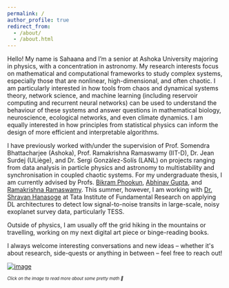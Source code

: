 ```yaml
---
permalink: /
author_profile: true
redirect_from: 
  - /about/
  - /about.html
---
```


Hello! My name is Sahaana and I’m a senior at Ashoka University majoring in physics, with a concentration in astronomy. My research interests focus on mathematical and computational frameworks to study complex systems, especially those that are nonlinear, high-dimensional, and often chaotic.  I am particularly interested in how tools from chaos and dynamical systems theory, network science, and machine learning (including reservoir computing and recurrent neural networks) can be used to understand the behaviour of these systems and answer questions in mathematical biology, neuroscience, ecological networks, and even climate dynamics. I am equally interested in how principles from statistical physics can inform the design of more efficient and interpretable algorithms.  

I have previously worked with/under the supervision of Prof. Somendra Bhattacharjee (Ashoka), Prof. Ramakrishna Ramaswamy (IIT-D), Dr. Jean Surdej (ULiège), and Dr. Sergi Gonzàlez-Solís (LANL) on projects ranging from data analysis in particle physics and astronomy to multistability and synchronisation in coupled chaotic systems. For my undergraduate thesis, I am currently advised by Profs. [Bikram Phookun](https://www.ashoka.edu.in/profile/bikram-phookun/), [Abhinav Gupta](https://www.ststephens.edu/department-of-physics/dr-abhinav-gupta/), and [Ramakrishna Ramaswamy](https://loopynoodle.github.io/ramramaswamy.org). This summer, however, I am working with [Dr. Shravan Hanasoge](https://www.tifr.res.in/seismo/people.html) at Tata Institute of Fundamental Research on applying DL architectures to detect low signal-to-noise transits in large-scale, noisy exoplanet survey data, particularly TESS.

Outside of physics, I am usually off the grid hiking in the mountains or travelling, working on my next digital art piece or binge-reading books.

I always welcome interesting conversations and new ideas – whether it's about research, side-quests or anything in between – feel free to reach out!

[![image](https://github.com/user-attachments/assets/2fd0d337-d41b-41b5-b2b0-ca7f4547a6c3)](https://en.wikipedia.org/wiki/Koch_snowflake)

<sup><sub>*Click on the image to read more about some pretty math 🔎*</sub></sup>
